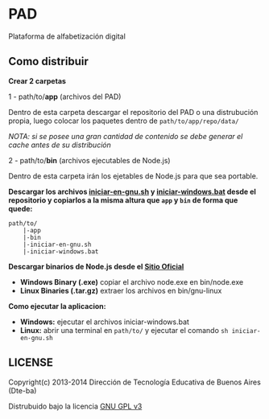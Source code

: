 # PAD

Plataforma de alfabetización digital


## Como distribuir

**Crear 2 carpetas**

1 - path/to/**app** (archivos del PAD)

Dentro de esta carpeta descargar el repositorio del PAD o una distrubución propia, luego colocar los paquetes dentro de `path/to/app/repo/data/`

*NOTA: si se posee una gran cantidad de contenido se debe generar el cache antes de su distribución*

2 - path/to/**bin** (archivos ejecutables de Node.js)

Dentro de esta carpeta irán los ejetables de Node.js para que sea portable.

**Descargar los archivos [iniciar-en-gnu.sh](https://raw.githubusercontent.com/Dte-ba/pad/dev/iniciar-en-gnu.sh) y [iniciar-windows.bat](https://raw.githubusercontent.com/Dte-ba/pad/dev/iniciar-windows.bat) desde el repositorio y copiarlos a la misma altura que `app` y `bin` de forma que quede:**

```
path/to/
	|-app
	|-bin
	|-iniciar-en-gnu.sh
	|-iniciar-windows.bat
```

**Descargar binarios de Node.js desde el [Sitio Oficial](http://nodejs.org/download/)**

  - **Windows Binary (.exe)** copiar el archivo node.exe en bin/node.exe
  - **Linux Binaries (.tar.gz)** extraer los archivos en bin/gnu-linux

**Como ejecutar la aplicacion:**
  
  - **Windows:** ejecutar el archivos iniciar-windows.bat
  - **Linux:** abrir una terminal en `path/to/` y ejecutar el comando `sh iniciar-en-gnu.sh`  


## LICENSE

Copyright(c) 2013-2014 Dirección de Tecnología Educativa de Buenos Aires (Dte-ba)

Distrubuido bajo la licencia [GNU GPL v3](http://www.gnu.org/licenses/gpl-3.0.html)

